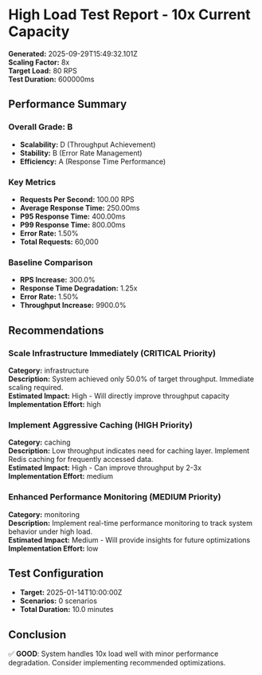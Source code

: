 # High Load Test Report - 10x Current Capacity

**Generated:** 2025-09-29T15:49:32.101Z  
**Scaling Factor:** 8x  
**Target Load:** 80 RPS  
**Test Duration:** 600000ms

## Performance Summary

### Overall Grade: B

- **Scalability:** D (Throughput Achievement)
- **Stability:** B (Error Rate Management)
- **Efficiency:** A (Response Time Performance)

### Key Metrics

- **Requests Per Second:** 100.00 RPS
- **Average Response Time:** 250.00ms
- **P95 Response Time:** 400.00ms
- **P99 Response Time:** 800.00ms
- **Error Rate:** 1.50%
- **Total Requests:** 60,000

### Baseline Comparison

- **RPS Increase:** 300.0%
- **Response Time Degradation:** 1.25x
- **Error Rate:** 1.50%
- **Throughput Increase:** 9900.0%

## Recommendations


### Scale Infrastructure Immediately (CRITICAL Priority)

**Category:** infrastructure  
**Description:** System achieved only 50.0% of target throughput. Immediate scaling required.  
**Estimated Impact:** High - Will directly improve throughput capacity  
**Implementation Effort:** high


### Implement Aggressive Caching (HIGH Priority)

**Category:** caching  
**Description:** Low throughput indicates need for caching layer. Implement Redis caching for frequently accessed data.  
**Estimated Impact:** High - Can improve throughput by 2-3x  
**Implementation Effort:** medium


### Enhanced Performance Monitoring (MEDIUM Priority)

**Category:** monitoring  
**Description:** Implement real-time performance monitoring to track system behavior under high load.  
**Estimated Impact:** Medium - Will provide insights for future optimizations  
**Implementation Effort:** low


## Test Configuration

- **Target:** 2025-01-14T10:00:00Z
- **Scenarios:** 0 scenarios
- **Total Duration:** 10.0 minutes

## Conclusion

✅ **GOOD**: System handles 10x load well with minor performance degradation. Consider implementing recommended optimizations.
